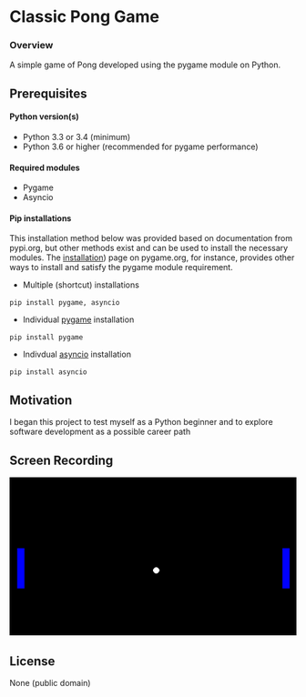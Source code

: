 # Classic Pong Game
### Overview
A simple game of Pong developed using the pygame module on Python.

## Prerequisites
#### Python version(s)
- Python 3.3 or 3.4 (minimum)
- Python 3.6 or higher (recommended for pygame performance)
#### Required modules
- Pygame
- Asyncio
#### Pip installations
This installation method below was provided based on documentation from pypi.org, but other methods exist and can be used to install the necessary modules. The [installation](https://www.pygame.org/wiki/GettingStarted)) page on pygame.org, for instance, provides other ways to install and satisfy the pygame module requirement. 
- Multiple (shortcut) installations
```
pip install pygame, asyncio
```
- Individual [pygame](https://pypi.org/project/pygame/) installation 
```
pip install pygame
```
- Indivdual [asyncio](https://pypi.org/project/asyncio/) installation
```
pip install asyncio
```



## Motivation
I began this project to test myself as a Python beginner and to explore software development as a possible career path

## Screen Recording
![Pong Game - Animated gif demo](pong-game.gif)

## License
None (public domain)
